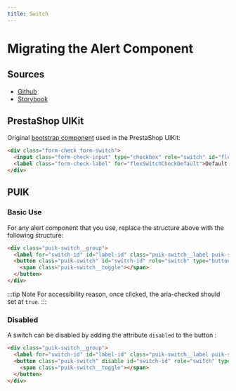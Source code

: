 ```yaml
---
title: Switch
---
```


# Migrating the Alert Component

## Sources

- [Github](https://github.com/PrestaShopCorp/puik/tree/main/packages/components/switch)
- [Storybook](https://uikit.prestashop.com/?path=/story/components-switch--default)

## PrestaShop UIKit

Original [bootstrap component](https://getbootstrap.com/docs/5.1/forms/checks-radios/#switches) used in the PrestaShop UIKit:

```html
<div class="form-check form-switch">
  <input class="form-check-input" type="checkbox" role="switch" id="flexSwitchCheckDefault">
  <label class="form-check-label" for="flexSwitchCheckDefault">Default switch checkbox input</label>
</div>
```

## PUIK

### Basic Use

For any alert component that you use, replace the structure above with the following structure:

```html
<div class="puik-switch__group">
  <label for="switch-id" id="label-id" class="puik-switch__label puik-switch__label--left">Label</label>
  <button class="puik-switch" id="switch-id" role="switch" type="button" aria-checked="false" aria-labelledby="label-id">
    <span class="puik-switch__toggle"></span>
  </button>
</div>
```

:::tip Note
For accessibility reason, once clicked, the aria-checked should set at `true`.
:::

### Disabled

A switch can be disabled by adding the attribute `disabled` to the button :

```html
<div class="puik-switch__group">
  <label for="switch-id" id="label-id" class="puik-switch__label puik-switch__label--left">Label</label>
  <button class="puik-switch" disable id="switch-id" role="switch" type="button" aria-checked="false" aria-labelledby="label-id">
    <span class="puik-switch__toggle"></span>
  </button>
</div>
```
